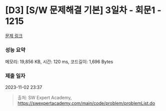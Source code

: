 # [D3] [S/W 문제해결 기본] 3일차 - 회문1 - 1215 

[문제 링크](https://swexpertacademy.com/main/code/problem/problemDetail.do?contestProbId=AV14QpAaAAwCFAYi) 

### 성능 요약

메모리: 19,856 KB, 시간: 120 ms, 코드길이: 1,696 Bytes

### 제출 일자

2023-11-02 23:37



> 출처: SW Expert Academy, https://swexpertacademy.com/main/code/problem/problemList.do